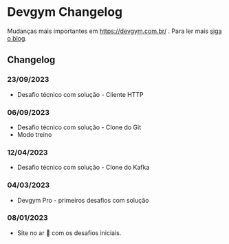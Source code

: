 # Devgym Changelog 

Mudanças mais importantes em https://devgym.com.br/ . 
Para ler mais [siga o blog](https://dev.to/devgymbr).

## Changelog 

### 23/09/2023
* Desafio técnico com solução - Cliente HTTP

### 06/09/2023 
* Desafio técnico com solução - Clone do Git 
* Modo treino

### 12/04/2023
* Desafio técnico com solução - Clone do Kafka

### 04/03/2023 
* Devgym Pro - primeiros desafios com solução

### 08/01/2023 
* Site no ar 🎉 com os desafios iniciais.  
